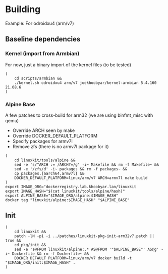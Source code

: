 # Building


Example: For odroidxu4 (arm/v7)

## Baseline dependencies

### Kernel (import from Armbian)

For now, just a binary import of the kernel files (to be tested)

```
(
    cd scripts/armbian && 
    ./kernel.sh odroidxu4 arm/v7 joekhoobyar/kernel-armbian 5.4.160 21.08.6
)
```

### Alpine Base

A few patches to cross-build for arm32 (we are using binfmt_misc with qemu)

 - Override ARCH seen by make
 - Override DOCKER_DEFAULT_PLATFORM
 - Specify packages for armv7l
 - Remove zfs (there is no armv7l package for it)

```
(
    cd linuxkit/tools/alpine &&
    sed -e 's/^ARCH := /ARCH?=/g' -i~ Makefile && rm -f Makefile~ &&
    sed -e '/zfs/d' -i~ packages && rm -f packages~ &&
    cp packages.{aarch64,armv7l} &&
    DOCKER_DEFAULT_PLATFORM=linux/arm/v7 ARCH=armv7l make build
)
export IMAGE_ORG="dockerregistry.lab.khoobyar.lan/linuxkit
export IMAGE_HASH="$(cat linuxkit/tools/alpine/hash)" 
export ALPINE_BASE="$IMAGE_ORG/alpine:$IMAGE_HASH"
docker tag "linuxkit/alpine:$IMAGE_HASH" "$ALPINE_BASE"
```

## Init

```
(
    cd linuxkit &&
    patch -lN -p1 -i ../patches/linuxkit-pkg-init-arm32v7.patch || true &&
    cd pkg/init &&
    sed -e 's@FROM linuxkit/alpine:.* AS@FROM '"$ALPINE_BASE"' AS@g' -i~ Dockerfile && rm -f Dockerfile~ &&
    DOCKER_DEFAULT_PLATFORM=linux/arm/v7 docker build -t "$IMAGE_ORG/init:$IMAGE_HASH" .
)
```
